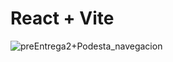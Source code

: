 # React + Vite



![preEntrega2+Podesta_navegacion](https://github.com/jpodesta8/preEntrega2-Podesta/assets/152998780/8eddbe55-dfb7-4830-abab-a7560b32ef74)
